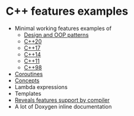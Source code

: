 # C++ features examples

* Minimal working features examples of 
    * [Design and OOP patterns](patterns.cpp)
    * [C++20](20.cpp)
    * [C++17](17.cpp)
    * [C++14](14.cpp)
    * [C++11](11.cpp)
    * [C++98](03.cpp)
* [Coroutines](https://github.com/makelinux/examples/search?q=cor20)
* [Concepts](https://github.com/makelinux/examples/search?q=conc20)
* Lambda expressions
* Templates
* [Reveals features support by compiler](features.cpp)
* A lot of Doxygen inline documentation
